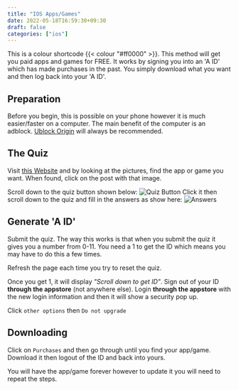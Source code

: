```yaml
---
title: "IOS Apps/Games"
date: 2022-05-18T16:59:30+09:30
draft: false
categories: ["ios"]
---
```

This is a colour shortcode {{< colour "#ff0000" >}}.
This method will get you paid apps and games for FREE. It works by signing you into an 'A ID' which has made purchases in the past. You simply download what you want and then log back into your 'A ID'.

## Preparation
Before you begin, this is possible on your phone however it is much easier/faster on a computer. The main benefit of the computer is an adblock. [Ublock Origin](https://ublockorigin.com/) will always be recommended.

## The Quiz
Visit [this Website](https://www.akwebguide.com/search/label/New%20System?&max-results=5) and by looking at the pictures, find the app or game you want. When found, click on the post with that image.

Scroll down to the quiz button shown below:
![Quiz Button](/posts/quizButton.png)
Click it then scroll down to the quiz and fill in the answers as show here:
![Answers](/posts/answers.png)

## Generate 'A ID'
Submit the quiz. The way this works is that when you submit the quiz it gives you a number from 0-11. You need a 1 to get the ID which means you may have to do this a few times.

Refresh the page each time you try to reset the quiz.

Once you get 1, it will display _"Scroll down to get ID"_. Sign out of your ID __through the appstore__ (not anywhere else). Login __through the appstore__ with the new login information and then it will show a security pop up.

Click ```other options``` then ```Do not upgrade```

## Downloading
Click on ```Purchases``` and then go through until you find your app/game. Download it then logout of the ID and back into yours.

You will have the app/game forever however to update it you will need to repeat the steps.
